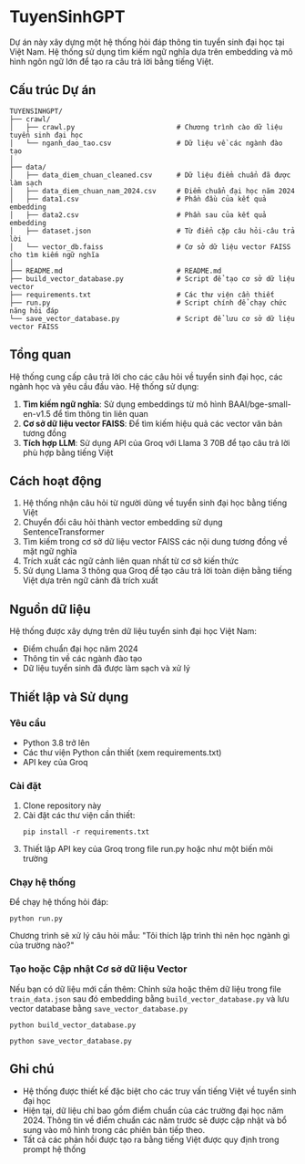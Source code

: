 ﻿# TuyenSinhGPT

Dự án này xây dựng một hệ thống hỏi đáp thông tin tuyển sinh đại học tại Việt Nam. Hệ thống sử dụng tìm kiếm ngữ nghĩa dựa trên embedding và mô hình ngôn ngữ lớn để tạo ra câu trả lời bằng tiếng Việt.

## Cấu trúc Dự án
```
TUYENSINHGPT/
├── crawl/
│   ├── crawl.py                         # Chương trình cào dữ liệu tuyển sinh đại học
│   └── nganh_dao_tao.csv                # Dữ liệu về các ngành đào tạo
│
├── data/
│   ├── data_diem_chuan_cleaned.csv      # Dữ liệu điểm chuẩn đã được làm sạch
│   ├── data_diem_chuan_nam_2024.csv     # Điểm chuẩn đại học năm 2024
│   ├── data1.csv                        # Phần đầu của kết quả embedding 
│   ├── data2.csv                        # Phần sau của kết quả embedding
│   ├── dataset.json                     # Từ điển cặp câu hỏi-câu trả lời
│   └── vector_db.faiss                  # Cơ sở dữ liệu vector FAISS cho tìm kiếm ngữ nghĩa
│
├── README.md                            # README.md
├── build_vector_database.py             # Script để tạo cơ sở dữ liệu vector
├── requirements.txt                     # Các thư viện cần thiết
├── run.py                               # Script chính để chạy chức năng hỏi đáp
└── save_vector_database.py              # Script để lưu cơ sở dữ liệu vector FAISS
```

## Tổng quan
Hệ thống cung cấp câu trả lời cho các câu hỏi về tuyển sinh đại học, các ngành học và yêu cầu đầu vào. Hệ thống sử dụng:

1. **Tìm kiếm ngữ nghĩa**: Sử dụng embeddings từ mô hình BAAI/bge-small-en-v1.5 để tìm thông tin liên quan
2. **Cơ sở dữ liệu vector FAISS**: Để tìm kiếm hiệu quả các vector văn bản tương đồng
3. **Tích hợp LLM**: Sử dụng API của Groq với Llama 3 70B để tạo câu trả lời phù hợp bằng tiếng Việt

## Cách hoạt động
1. Hệ thống nhận câu hỏi từ người dùng về tuyển sinh đại học bằng tiếng Việt
2. Chuyển đổi câu hỏi thành vector embedding sử dụng SentenceTransformer
3. Tìm kiếm trong cơ sở dữ liệu vector FAISS các nội dung tương đồng về mặt ngữ nghĩa
4. Trích xuất các ngữ cảnh liên quan nhất từ cơ sở kiến thức
5. Sử dụng Llama 3 thông qua Groq để tạo câu trả lời toàn diện bằng tiếng Việt dựa trên ngữ cảnh đã trích xuất

## Nguồn dữ liệu
Hệ thống được xây dựng trên dữ liệu tuyển sinh đại học Việt Nam:
- Điểm chuẩn đại học năm 2024
- Thông tin về các ngành đào tạo
- Dữ liệu tuyển sinh đã được làm sạch và xử lý

## Thiết lập và Sử dụng
### Yêu cầu
- Python 3.8 trở lên
- Các thư viện Python cần thiết (xem requirements.txt)
- API key của Groq

### Cài đặt
1. Clone repository này
2. Cài đặt các thư viện cần thiết:
   ```
   pip install -r requirements.txt
   ```
3. Thiết lập API key của Groq trong file run.py hoặc như một biến môi trường

### Chạy hệ thống
Để chạy hệ thống hỏi đáp:
```
python run.py
```
Chương trình sẽ xử lý câu hỏi mẫu: "Tôi thích lập trình thì nên học ngành gì của trường nào?"

### Tạo hoặc Cập nhật Cơ sở dữ liệu Vector
Nếu bạn có dữ liệu mới cần thêm:
Chỉnh sửa hoặc thêm dữ liệu trong file `train_data.json` sau đó embedding bằng `build_vector_database.py` và lưu vector database bằng `save_vector_database.py`
```
python build_vector_database.py
```
```
python save_vector_database.py
```

## Ghi chú
- Hệ thống được thiết kế đặc biệt cho các truy vấn tiếng Việt về tuyển sinh đại học
- Hiện tại, dữ liệu chỉ bao gồm điểm chuẩn của các trường đại học năm 2024. Thông tin về điểm chuẩn các năm trước sẽ được cập nhật và bổ sung vào mô hình trong các phiên bản tiếp theo.
- Tất cả các phản hồi được tạo ra bằng tiếng Việt được quy định trong prompt hệ thống
